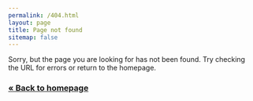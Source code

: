 ```yaml
---
permalink: /404.html
layout: page
title: Page not found
sitemap: false
---
```


Sorry, but the page you are looking for has not been found. Try checking the URL for errors or return to the homepage.

<h3><a class="button" href="/">« Back to homepage</a></h3>


<script type="text/javascript">
  var GOOG_FIXURL_LANG = '{{ site.language }}';
  var GOOG_FIXURL_SITE = '{{ site.url }}';
</script>
<script type="text/javascript"
  src="//linkhelp.clients.google.com/tbproxy/lh/wm/fixurl.js">
</script>
